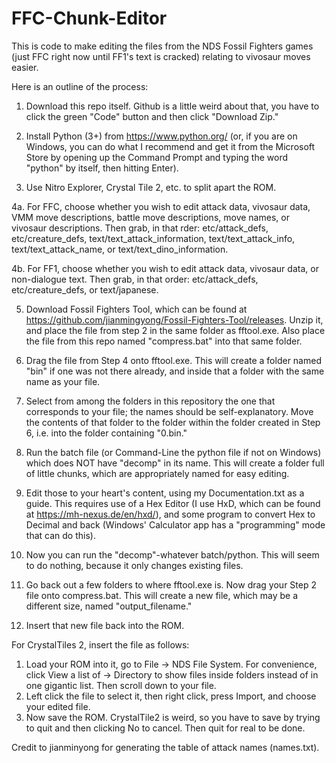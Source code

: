 # FFC-Chunk-Editor
This is code to make editing the files from the NDS Fossil Fighters games (just FFC right now until FF1's text is cracked) relating to vivosaur moves easier.

Here is an outline of the process:

1. Download this repo itself. Github is a little weird about that, you have to click the green "Code" button and then click "Download Zip."

2. Install Python (3+) from https://www.python.org/ (or, if you are on Windows, you can do what I recommend and get it from the Microsoft Store by opening up the Command
Prompt and typing the word "python" by itself, then hitting Enter).

3. Use Nitro Explorer, Crystal Tile 2, etc. to split apart the ROM.

4a. For FFC, choose whether you wish to edit attack data, vivosaur data, VMM move descriptions, battle move descriptions, move names, or vivosaur descriptions. Then grab, in that 
rder: etc/attack_defs, etc/creature_defs, text/text_attack_information, text/text_attack_info, text/text_attack_name, or text/text_dino_information.

4b. For FF1, choose whether you wish to edit attack data, vivosaur data, or non-dialogue text. Then grab, in that order: etc/attack_defs, etc/creature_defs, or text/japanese.

5. Download Fossil Fighters Tool, which can be found at https://github.com/jianmingyong/Fossil-Fighters-Tool/releases. Unzip it, and place the file from step 2 in the same folder
as fftool.exe. Also place the file from this repo named "compress.bat" into that same folder.

6. Drag the file from Step 4 onto fftool.exe. This will create a folder named "bin" if one was not there already, and inside that a folder with the same name as your file.

7. Select from among the folders in this repository the one that corresponds to your file; the names should be self-explanatory. Move the contents of that folder to the folder within
the folder created in Step 6, i.e. into the folder containing "0.bin."

8. Run the batch file (or Command-Line the python file if not on Windows) which does NOT have "decomp" in its name. This will create a folder full of little chunks, which are
appropriately named for easy editing.

9. Edit those to your heart's content, using my Documentation.txt as a guide. This requires use of a Hex Editor (I use HxD, which can be found at https://mh-nexus.de/en/hxd/),
and some program to convert Hex to Decimal and back (Windows' Calculator app has a "programming" mode that can do this).

10. Now you can run the "decomp"-whatever batch/python. This will seem to do nothing, because it only changes existing files.

11. Go back out a few folders to where fftool.exe is. Now drag your Step 2 file onto compress.bat. This will create a new file, which may be a different size, named "output_filename."

12. Insert that new file back into the ROM.


For CrystalTiles 2, insert the file as follows:
1. Load your ROM into it, go to File -> NDS File System. For convenience, click View a list of -> Directory to show files inside folders instead of in one
gigantic list. Then scroll down to your file.
12. Left click the file to select it, then right click, press Import, and choose your edited file.
3. Now save the ROM. CrystalTile2 is weird, so you have to save by trying to quit and then clicking No to cancel. Then quit for real to be done.

Credit to jianminyong for generating the table of attack names (names.txt).
